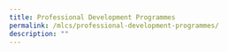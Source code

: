 ```yaml
---
title: Professional Development Programmes
permalink: /mlcs/professional-development-programmes/
description: ""
---
```

